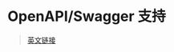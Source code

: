 # OpenAPI/Swagger 支持

> [英文链接](https://micronaut-projects.github.io/micronaut-openapi/latest/guide/)
